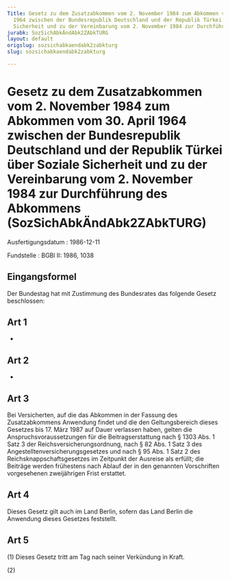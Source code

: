 ```yaml
---
Title: Gesetz zu dem Zusatzabkommen vom 2. November 1984 zum Abkommen vom 30. April
  1964 zwischen der Bundesrepublik Deutschland und der Republik Türkei über Soziale
  Sicherheit und zu der Vereinbarung vom 2. November 1984 zur Durchführung des Abkommens
jurabk: SozSichAbkÄndAbk2ZAbkTURG
layout: default
origslug: sozsichabkaendabk2zabkturg
slug: sozsichabkaendabk2zabkturg

---
```


# Gesetz zu dem Zusatzabkommen vom 2. November 1984 zum Abkommen vom 30. April 1964 zwischen der Bundesrepublik Deutschland und der Republik Türkei über Soziale Sicherheit und zu der Vereinbarung vom 2. November 1984 zur Durchführung des Abkommens (SozSichAbkÄndAbk2ZAbkTURG)

Ausfertigungsdatum
:   1986-12-11

Fundstelle
:   BGBl II: 1986, 1038



## Eingangsformel

Der Bundestag hat mit Zustimmung des Bundesrates das folgende Gesetz
beschlossen:


## Art 1

-


## Art 2

-


## Art 3

Bei Versicherten, auf die das Abkommen in der Fassung des
Zusatzabkommens Anwendung findet und die den Geltungsbereich dieses
Gesetzes bis 17. März 1987 auf Dauer verlassen haben, gelten die
Anspruchsvoraussetzungen für die Beitragserstattung nach § 1303 Abs. 1
Satz 3 der Reichsversicherungsordnung, nach § 82 Abs. 1 Satz 3 des
Angestelltenversicherungsgesetzes und nach § 95 Abs. 1 Satz 2 des
Reichsknappschaftsgesetzes im Zeitpunkt der Ausreise als erfüllt; die
Beiträge werden frühestens nach Ablauf der in den genannten
Vorschriften vorgesehenen zweijährigen Frist erstattet.


## Art 4

Dieses Gesetz gilt auch im Land Berlin, sofern das Land Berlin die
Anwendung dieses Gesetzes feststellt.


## Art 5

(1) Dieses Gesetz tritt am Tag nach seiner Verkündung in Kraft.

(2)

